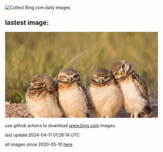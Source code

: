 ![Collect Bing.com daily images](https://github.com/counter2015/bing-daily-images/workflows/Collect%20Bing.com%20daily%20images/badge.svg)
## lastest image:
![](images/OwlSiblings.jpg)

use github actions to download www.bing.com images.

last update:2024-04-11 01:28:14 UTC

all images since 2020-05-10 [here](https://github.com/counter2015/bing-daily-images/tree/master/images) 
